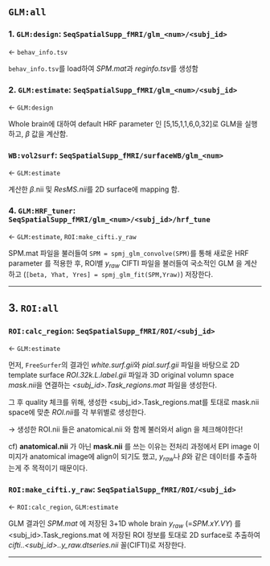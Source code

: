 ## `GLM:all`

### 1. `GLM:design`: `SeqSpatialSupp_fMRI/glm_<num>/<subj_id>`
$\leftarrow$ `behav_info.tsv`

`behav_info.tsv`를 load하여 *SPM.mat*과 *reginfo.tsv*를 생성함 

### 2. `GLM:estimate`: `SeqSpatialSupp_fMRI/glm_<num>/<subj_id>`
$\leftarrow$ `GLM:design`

Whole brain에 대하여 default HRF parameter 인 [5,15,1,1,6,0,32]로 GLM을 실행하고, $\beta$ 값을 계산함.

### `WB:vol2surf`: `SeqSpatialSupp_fMRI/surfaceWB/glm_<num>`
$\leftarrow$ `GLM:estimate`

계산한 $\beta$.nii 및 *ResMS.nii*를 2D surface에 mapping 함.

### 4. `GLM:HRF_tuner`: `SeqSpatialSupp_fMRI/glm_<num>/<subj_id>/hrf_tune`
$\leftarrow$ `GLM:estimate`, `ROI:make_cifti.y_raw`

SPM.mat 파일을 불러들여 `SPM = spmj_glm_convolve(SPM)`를 통해 새로운 HRF parameter 를 적용한 후, ROI별 $y_{raw}$ CIFTI 파일을 불러들여 국소적인 GLM 을 계산하고 (`[beta, Yhat, Yres] = spmj_glm_fit(SPM,Yraw)`) 저장한다.

---

## 3. `ROI:all`

### `ROI:calc_region`: `SeqSpatialSupp_fMRI/ROI/<subj_id>`
$\leftarrow$ `GLM:estimate`

먼저, `FreeSurfer`의 결과인 *white.surf.gii*와 *pial.surf.gii* 파일을 바탕으로 2D template surface *ROI.32k.L.label.gii* 파일과 3D original volumn space *mask.nii*을 연결하는 *<subj_id>.Task_regions.mat* 파일을 생성한다.

그 후 quality 체크를 위해, 생성한 <subj_id>.Task_regions.mat를 토대로 mask.nii space에 맞춘 *ROI.nii*를 각 부위별로 생성한다. 

$\rightarrow$ 생성한 ROI.nii 들은 anatomical.nii 와 함께 불러와서 align 을 체크해야한다!

cf) **anatomical.nii** 가 아닌 **mask.nii** 를 쓰는 이유는 전처리 과정에서 EPI image 이미지가 anatomical image에 align이 되기도 했고, $y_{raw}$나 $\beta$와 같은 데이터를 추출하는게 주 목적이기 때문이다.

### `ROI:make_cifti.y_raw`: `SeqSpatialSupp_fMRI/ROI/<subj_id>`
$\leftarrow$ `ROI:calc_region`, `GLM:estimate`

GLM 결과인 *SPM.mat* 에 저장된 3+1D whole brain $y_{raw}$ (=*SPM.xY.VY*) 를 <subj_id>.Task_regions.mat 에 저장된 ROI 정보를 토대로 2D surface로 추출하여 *cifti.<hemisphere>.<subj_id>.<ROI>.y_raw.dtseries.nii* 꼴(CIFTI)로 저장한다.

---
